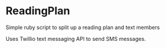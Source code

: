 # ReadingPlan
Simple ruby script to split up a reading plan and text members

Uses Twillio text messaging API to send SMS messages.
